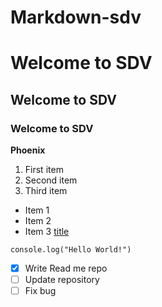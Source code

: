 # Markdown-sdv

# Welcome to SDV
## Welcome to  SDV
### Welcome to SDV

**Phoenix**

1. First item
2. Second item
3. Third item

- Item 1
- Item 2
- Item 3
[title](https://www.youtube.com/watch?v=dQw4w9WgXcQ)

`console.log("Hello World!")`

-[x] Write Read me repo
-[ ] Update repository
-[ ] Fix bug
